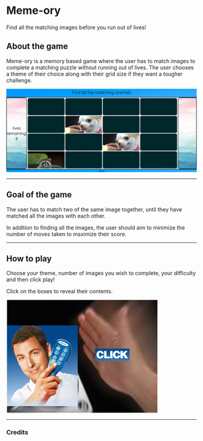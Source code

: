 # Meme-ory

Find all the matching images before you run out of lives!

## About the game

Meme-ory is a memory based game where the user has to match images to complete a matching puzzle without running out of lives. The user chooses a theme of their choice along with their grid size if they want a tougher challenge.

<img src="/images/gamepage.png" alt="memeorypic" width="680px"/>

---

## Goal of the game

The user has to match two of the same image together, until they have matched all the images with each other.

In addition to finding all the images, the user should aim to minimize the number of moves taken to maximize their score.

---

## How to play

Choose your theme, number of images you wish to complete, your difficulty and then click play!

Click on the boxes to reveal their contents.

<img src="/images/readmepics/click.png" alt="clickpic" width="400px"/>

---

### Credits
